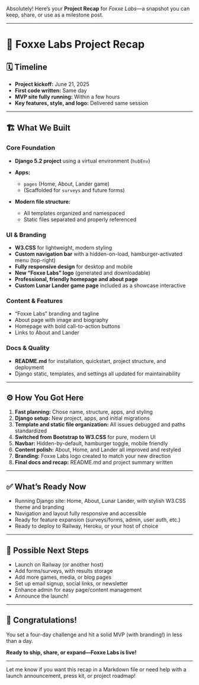 Absolutely! Here’s your **Project Recap** for *Foxxe Labs*—a snapshot you can keep, share, or use as a milestone post.

---

# 🚀 Foxxe Labs Project Recap

## 🗓️ **Timeline**

* **Project kickoff:** June 21, 2025
* **First code written:** Same day
* **MVP site fully running:** Within a few hours
* **Key features, style, and logo:** Delivered same session

---

## 🏗️ **What We Built**

### **Core Foundation**

* **Django 5.2 project** using a virtual environment (`hubEnv`)
* **Apps:**

  * `pages` (Home, About, Lander game)
  * (Scaffolded for `surveys` and future forms)
* **Modern file structure:**

  * All templates organized and namespaced
  * Static files separated and properly referenced

### **UI & Branding**

* **W3.CSS** for lightweight, modern styling
* **Custom navigation bar** with a hidden-on-load, hamburger-activated menu (top-right)
* **Fully responsive design** for desktop and mobile
* **New “Foxxe Labs” logo** (generated and downloadable)
* **Professional, friendly homepage and about page**
* **Custom Lunar Lander game page** included as a showcase interactive

### **Content & Features**

* “Foxxe Labs” branding and tagline
* About page with image and biography
* Homepage with bold call-to-action buttons
* Links to About and Lander

### **Docs & Quality**

* **README.md** for installation, quickstart, project structure, and deployment
* Django static, templates, and settings all updated for maintainability

---

## ⚙️ **How You Got Here**

1. **Fast planning:** Chose name, structure, apps, and styling
2. **Django setup:** New project, apps, and initial migrations
3. **Template and static file organization:** All issues debugged and paths standardized
4. **Switched from Bootstrap to W3.CSS** for pure, modern UI
5. **Navbar:** Hidden-by-default, hamburger toggle, mobile friendly
6. **Content polish:** About, Home, and Lander all improved and restyled
7. **Branding:** Foxxe Labs logo created to match your new direction
8. **Final docs and recap:** README.md and project summary written

---

## ✅ **What’s Ready Now**

* Running Django site: Home, About, Lunar Lander, with stylish W3.CSS theme and branding
* Navigation and layout fully responsive and accessible
* Ready for feature expansion (surveys/forms, admin, user auth, etc.)
* Ready to deploy to Railway, Heroku, or your host of choice

---

## 🎯 **Possible Next Steps**

* Launch on Railway (or another host)
* Add forms/surveys, with results storage
* Add more games, media, or blog pages
* Set up email signup, social links, or newsletter
* Enhance admin for easy page/content management
* Announce the launch!

---

## 🙌 **Congratulations!**

You set a four-day challenge and hit a solid MVP (with branding!) in less than a day.

**Ready to ship, share, or expand—Foxxe Labs is live!**

---

Let me know if you want this recap in a Markdown file or need help with a launch announcement, press kit, or project roadmap!
